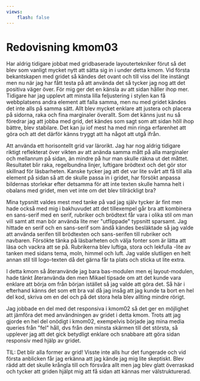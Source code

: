 ```yaml
---
views:
    flash: false
---
```

Redovisning kmom03
=========================

Har aldrig tidigare jobbat med gridbaserade layoutertekniker förut så det blev som vanligt mycket nytt att sätta sig in i under detta kmom.
Vid första bekantskapen med gridet så kändes det ovant och till viss del lite instängt men nu när jag har fått testa på att använda det så tycker jag nog att det positiva väger över. För mig ger det en känsla av att sidan håller ihop mer. Tidigare har jag upplevt att minsta lilla feljustering i stylen kan få webbplatsens andra element att falla samma, men nu med gridet kändes det inte alls på samma sätt. Allt blev mycket enklare att justera och placera på sidorna, raka och fina marginaler överallt. Som det känns just nu så föredrar jag att jobba med grid, det kändes som sagt som att sidan höll ihop bättre, blev stabilare. Det kan ju iof mest ha med min ringa erfarenhet att göra och att det därför känns tryggt att ha något att utgå ifrån.

Att använda ett horisontellt grid var lärorikt. Jag har nog aldrig tidigare riktigt reflekterat över vikten av att anända samma mått på alla marginaler och mellanrum på sidan, än mindre på hur man skulle räkna ut det måttet. Resultatet blir raka, regelbundna linjer, luftigare brödtext och det gör stor skillnad för läsbarheten. Kanske tycker jag att det var lite svårt att få till alla element på sidan så att de skulle passa in i gridet, har försökt anpassa bildernas storlekar efter detsamma för att inte texten skulle hamna helt i obalans med gridet, men vet inte om det blev tillräckligt bra?

Mina typsnitt valdes mest med tanke på vad jag själv tycker är fint men hade också med mig i bakhuvudet att det tillexempel går bra att kombinera en sans-serif med en serif, rubriker och brödtext får vara i olika stil om man vill samt att man bör använda lite mer "utflippade" typsnitt sparsamt. Jag hittade en serif och en sans-serif som ändå kändes besläktade så jag valde att använda serifen till brödtexten och sans-serifen till rubriker och navbaren. Försökte tänka på läsbarheten och välja fonter som är lätta att läsa och vackra att se på. Rubrikerna blev luftiga, stora och lekfulla -lite av tanken med sidans tema, moln, himmel och luft. Jag valde slutligen en helt annan stil till logo-texten då det gärna får ta plats och sticka ut lite extra.

I detta kmom så återanvände jag bara bas-modulen men ej layout-modulen, hade tänkt återanvända den men Mikael tipsade om att det kunde vara enklare att börja om från början istället så jag valde att göra det. Så här i efterhand känns det som ett bra val då jag insåg att jag kunde ta bort en hel del kod, skriva om en del och på det stora hela blev allting mindre rörigt.

Jag jobbade en del med det responsiva i kmom02 så det ger en möjlighet att jämföra det med användningen av gridet i detta kmom. Trots att jag gjorde en hel del onödigt i kmom02, exempelvis började jag mina media queries från "fel" håll, dvs från den minsta skärmen till det största, så upplever jag att det gick betydligt enklare och snabbare att göra sidan responsiv med hjälp av gridet.

TIL: Det blir alla former av grid! Visste inte alls hur det fungerade och vid första anblicken får jag erkänna att jag kände jag mig lite skeptiskt. Blev rädd att det skulle krångla till och försvåra allt men jag blev glatt överraskad och tycker att griden hjälpt mig att få sidan att kännas mer välstrukturerad.
